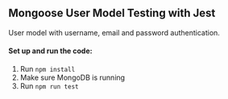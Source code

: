## Mongoose User Model Testing with Jest

User model with username, email and password authentication. 

#### Set up and run the code:
1. Run ``npm install``
2. Make sure MongoDB is running
3. Run ``npm run test``